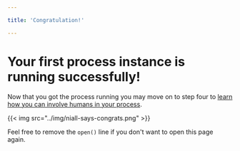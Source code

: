 ```yaml
---

title: 'Congratulation!'

---
```


# Your first process instance is running successfully!

Now that you got the process running you may move on to step four to [learn how you can involve humans in your process](/get-started/quick-start/user-task/).

{{< img src="../img/niall-says-congrats.png" >}}

Feel free to remove the ```open()``` line if you don't want to open this page again.
